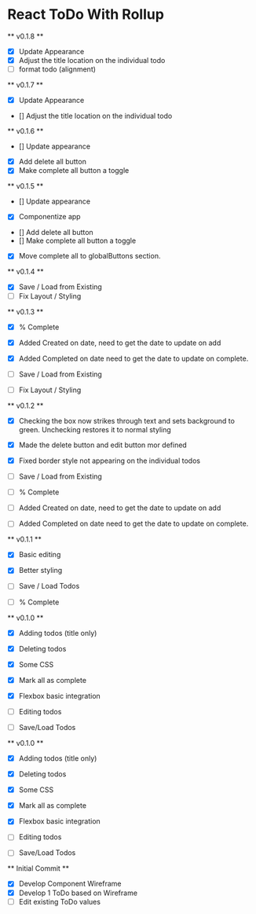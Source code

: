 # React ToDo With Rollup
** v0.1.8 **
- [x] Update Appearance
- [x] Adjust the title location on the individual todo
- [ ] format todo (alignment)

** v0.1.7 **
- [x] Update Appearance
- [] Adjust the title location on the individual todo

** v0.1.6 **
- [] Update appearance
- [x] Add delete all button
- [x] Make complete all button a toggle

** v0.1.5 **
- [] Update appearance
- [x] Componentize app
- [] Add delete all button
- [] Make complete all button a toggle
- [x] Move complete all to globalButtons section.

** v0.1.4 **
- [x] Save / Load from Existing
- [ ] Fix Layout / Styling

** v0.1.3 **
- [x] % Complete
- [x] Added Created on date, need to get the date to update on add
- [x] Added Completed on date need to get the date to update on complete.

- [ ] Save / Load from Existing
- [ ] Fix Layout / Styling

** v0.1.2 **
- [x] Checking the box now strikes through text and sets background to green. Unchecking restores it to normal styling
- [x] Made the delete button and edit button mor defined
- [x] Fixed border style not appearing on the individual todos

- [ ] Save / Load from Existing
- [ ] % Complete
- [ ] Added Created on date, need to get the date to update on add
- [ ] Added Completed on date need to get the date to update on complete.

** v0.1.1 **
- [x] Basic editing
- [x] Better styling

- [ ] Save / Load Todos
- [ ] % Complete


** v0.1.0 **

- [x] Adding todos (title only)
- [x] Deleting todos
- [x] Some CSS
- [x] Mark all as complete
- [x] Flexbox basic integration

- [ ] Editing todos
- [ ] Save/Load Todos


** v0.1.0 **

- [x] Adding todos (title only)
- [x] Deleting todos
- [x] Some CSS
- [x] Mark all as complete
- [x] Flexbox basic integration

- [ ] Editing todos
- [ ] Save/Load Todos


** Initial Commit **

- [x] Develop Component Wireframe
- [x] Develop 1 ToDo based on Wireframe
- [ ] Edit existing ToDo values
